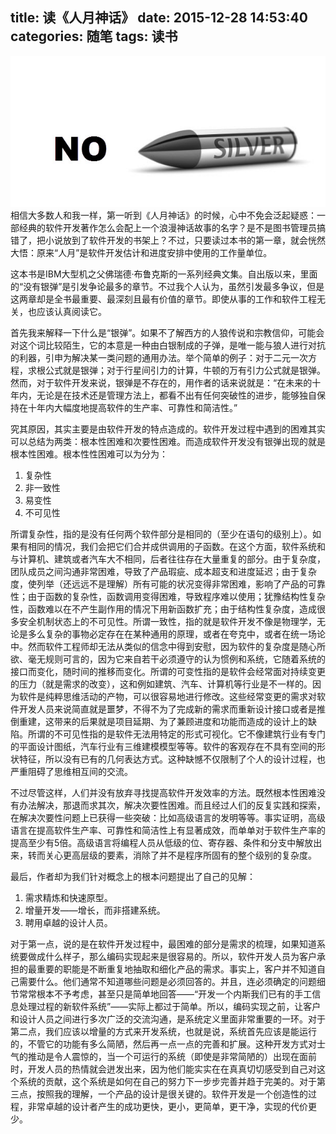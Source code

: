 title: 读《人月神话》
date: 2015-12-28 14:53:40
categories: 随笔
tags: 读书
---
![没有银弹](/images/blog/20151228/no_silver_bullet.jpg)
相信大多数人和我一样，第一听到《人月神话》的时候，心中不免会泛起疑惑：一部经典的软件开发著作怎么会配上一个浪漫神话故事的名字？是不是图书管理员搞错了，把小说放到了软件开发的书架上？不过，只要读过本书的第一章，就会恍然大悟：原来“人月”是软件开发估计和进度安排中使用的工作量单位。

这本书是IBM大型机之父佛瑞德·布鲁克斯的一系列经典文集。自出版以来，里面的“没有银弹”是引发争论最多的章节。不过我个人认为，虽然引发最多争议，但是这两章却是全书最重要、最深刻且最有价值的章节。即使从事的工作和软件工程无关，也应该认真阅读它。

首先我来解释一下什么是“银弹”。如果不了解西方的人狼传说和宗教信仰，可能会对这个词比较陌生，它的本意是一种由白银制成的子弹，是唯一能与狼人进行对抗的利器，引申为解决某一类问题的通用办法。举个简单的例子：对于二元一次方程，求根公式就是银弹；对于行星间引力的计算，牛顿的万有引力公式就是银弹。然而，对于软件开发来说，银弹是不存在的，用作者的话来说就是：“在未来的十年内，无论是在技术还是管理方法上，都看不出有任何突破性的进步，能够独自保持在十年内大幅度地提高软件的生产率、可靠性和简洁性。”
<!-- more -->
究其原因，其实主要是由软件开发的特点造成的。软件开发过程中遇到的困难其实可以总结为两类：根本性困难和次要性困难。而造成软件开发没有银弹出现的就是根本性困难。根本性性困难可以为分为：

1. 复杂性
2. 非一致性
3. 易变性
4. 不可见性

所谓复杂性，指的是没有任何两个软件部分是相同的（至少在语句的级别上）。如果有相同的情况，我们会把它们合并成供调用的子函数。在这个方面，软件系统和与计算机、建筑或者汽车大不相同，后者往往存在大量重复的部分。由于复杂度，团队成员之间沟通非常困难，导致了产品瑕疵、成本超支和进度延迟；由于复杂度，使列举（还远远不是理解）所有可能的状况变得非常困难，影响了产品的可靠性；由于函数的复杂性，函数调用变得困难，导致程序难以使用；犹豫结构性复杂性，函数难以在不产生副作用的情况下用新函数扩充；由于结构性复杂度，造成很多安全机制状态上的不可见性。所谓一致性，指的就是软件开发不像是物理学，无论是多么复杂的事物必定存在在某种通用的原理，或者在夸克中，或者在统一场论中。然而软件工程师却无法从类似的信念中得到安慰，因为软件的复杂度是随心所欲、毫无规则可言的，因为它来自若干必须遵守的认为惯例和系统，它随着系统的接口而变化，随时间的推移而变化。所谓的可变性指的是软件会经常面对持续变更的压力（就是需求的改变），这和例如建筑、汽车、计算机等行业是不一样的。因为软件是纯粹思维活动的产物，可以很容易地进行修改。这些经常变更的需求对软件开发人员来说简直就是噩梦，不得不为了完成新的需求而重新设计接口或者是推倒重建，这带来的后果就是项目延期、为了兼顾进度和功能而造成的设计上的缺陷。所谓的不可见性指的是软件无法用特定的形式可视化。它不像建筑行业有专门的平面设计图纸，汽车行业有三维建模模型等等。软件的客观存在不具有空间的形状特征，所以没有已有的几何表达方式。这种缺憾不仅限制了个人的设计过程，也严重阻碍了思维相互间的交流。

不过尽管这样，人们并没有放弃寻找提高软件开发效率的方法。既然根本性困难没有办法解决，那退而求其次，解决次要性困难。而且经过人们的反复实践和探索，在解决次要性问题上已获得一些突破：比如高级语言的发明等等。事实证明，高级语言在提高软件生产率、可靠性和简洁性上有显著成效，而单单对于软件生产率的提高至少有5倍。高级语言将编程人员从低级的位、寄存器、条件和分支中解放出来，转而关心更高层级的要素，消除了并不是程序所固有的整个级别的复杂度。

最后，作者却为我们针对概念上的根本问题提出了自己的见解：

1.	需求精炼和快速原型。
2.	增量开发——增长，而非搭建系统。
3.	聘用卓越的设计人员。


对于第一点，说的是在软件开发过程中，最困难的部分是需求的梳理，如果知道系统要做成什么样子，那么编码实现起来是很容易的。所以，软件开发人员为客户承担的最重要的职能是不断重复地抽取和细化产品的需求。事实上，客户并不知道自己需要什么。他们通常不知道哪些问题是必须回答的。并且，连必须确定的问题细节常常根本不予考虑，甚至只是简单地回答——“开发一个内斯我们已有的手工信息处理过程的新软件系统”——实际上都过于简单。所以，编码实现之前，让客户和设计人员之间进行多次广泛的交流沟通，是系统定义里面非常重要的一环。对于第二点，我们应该以增量的方式来开发系统，也就是说，系统首先应该是能运行的，不管它的功能有多么简陋，然后再一点一点的完善和扩展。这种开发方式对士气的推动是令人震惊的，当一个可运行的系统（即使是非常简陋的）出现在面前时，开发人员的热情就会迸发出来，因为他们能实实在在真真切切感受到自己对这个系统的贡献，这个系统是如何在自己的努力下一步步完善并趋于完美的。对于第三点，按照我的理解，一个产品的设计是很关键的。软件开发是一个创造性的过程，非常卓越的设计者产生的成功更快，更小，更简单，更干净，实现的代价更少。

